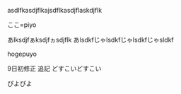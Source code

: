 asdlfkasdjflkajsdflkasdjflaskdjflk

ここ=piyo

あlksdjfぁksdjfヵsdjflk
あlsdkfじゃlsdkfじゃlsdkfじゃsldkf

hogepuyo

9日初修正
追記
どすこいどすこい

ぴよぴよ
